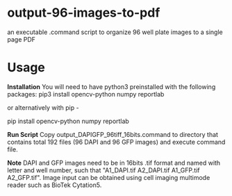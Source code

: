 # output-96-images-to-pdf
an executable .command script to organize 96 well plate images to a single page PDF  

# Usage

**Installation**
You will need to have python3 preinstalled with the following packages:
pip3 install opencv-python numpy reportlab

or alternatively with pip -

pip install opencv-python numpy reportlab

**Run Script**
Copy output_DAPIGFP_96tiff_16bits.command to directory that contains total 192 files (96 DAPI and 96 GFP images) and execute command file. 

**Note**
DAPI and GFP images need to be in 16bits .tif format and named with letter and well number, such that "A1_DAPI.tif A2_DAPI.tif A1_GFP.tif A2_GFP.tif".
Image input can be obtained using cell imaging multimode reader such as BioTek Cytation5.
